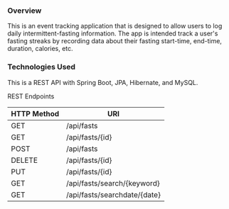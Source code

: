 ### Overview

This is an event tracking application that is designed to
allow users to log daily intermittent-fasting information. The app is intended
track a user's fasting streaks by recording data about their fasting
start-time, end-time, duration, calories, etc.

### Technologies Used

This is a REST API with Spring Boot, JPA, Hibernate, and MySQL.

REST Endpoints

| HTTP Method   |     URI                      |
| ------------- | -----------------------------|
| GET           | /api/fasts                   |
| GET           | /api/fasts/{id}              |
| POST          | /api/fasts                   |
| DELETE        | /api/fasts/{id}              |
| PUT           | /api/fasts/{id}              |
| GET           | /api/fasts/search/{keyword}  |
| GET           | /api/fasts/searchdate/{date} |
